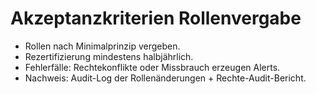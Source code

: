 # Akzeptanzkriterien Rollenvergabe

- Rollen nach Minimalprinzip vergeben.
- Rezertifizierung mindestens halbjährlich.
- Fehlerfälle: Rechtekonflikte oder Missbrauch erzeugen Alerts.
- Nachweis: Audit-Log der Rollenänderungen + Rechte-Audit-Bericht.
